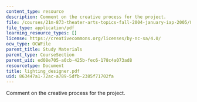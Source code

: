 ```yaml
---
content_type: resource
description: Comment on the creative process for the project.
file: /courses/21m-873-theater-arts-topics-fall-2004-january-iap-2005/863447a172aca7895dfb2385f71702fa_lighting_designer.pdf
file_type: application/pdf
learning_resource_types: []
license: https://creativecommons.org/licenses/by-nc-sa/4.0/
ocw_type: OCWFile
parent_title: Study Materials
parent_type: CourseSection
parent_uid: ed08e705-a0cb-425b-fec6-178c4a073ad8
resourcetype: Document
title: lighting_designer.pdf
uid: 863447a1-72ac-a789-5dfb-2385f71702fa
---
```

Comment on the creative process for the project.